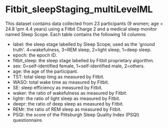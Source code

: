 # Fitbit_sleepStaging_multiLevelML

This dataset contains data collected from 23 participants (9 women; age = 24.8 \pm 4.4 years) using a Fitbit Charge 2 and a medical sleep monitor named Sleep Scope. Each table contains the following 14 columns:

- label: the sleep stage labelled by Sleep Scope; used as the 'ground truth'. 4=wakefulness, 3=REM sleep, 2=light sleep, 1=deep sleep.
- epoch: the epoch ID.
- fitbit_sleep: the sleep stage labelled by Fitbit proprietary algorithm. 
- sex: 0=self-identified female, 1=self-identified male, 2=others.
- age: the age of the participant.
- TST: total sleep timg as measured by Fitbit.
- WASO: total wake time as measured by Fitbit.
- SE: sleep efficiency as measured by Fitbit.
- waker: the ratio of wakefulness as measured by Fitbit.
- lightr: the ratio of light sleep as measured by Fitbit.
- deepr: the ratio of deep sleep as measured by Fitbit.
- REMr: the ratio of REM sleep as measured by Fitbit.
- PSQI: the score of the Pittsburgh Sleep Quality Index (PSQI) questionnaire.


